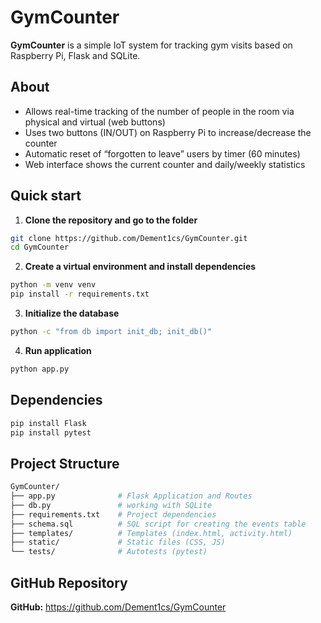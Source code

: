 # GymCounter

**GymCounter** is a simple IoT system for tracking gym visits based on Raspberry Pi, Flask and SQLite.

## About

- Allows real-time tracking of the number of people in the room via physical and virtual (web buttons)
- Uses two buttons (IN/OUT) on Raspberry Pi to increase/decrease the counter
- Automatic reset of “forgotten to leave” users by timer (60 minutes)
- Web interface shows the current counter and daily/weekly statistics

## Quick start

1. **Clone the repository and go to the folder**
```bash
git clone https://github.com/Dement1cs/GymCounter.git
cd GymCounter
```
2. **Create a virtual environment and install dependencies**
```bash
python -m venv venv
pip install -r requirements.txt
```
3. **Initialize the database**  
```bash
python -c "from db import init_db; init_db()"
```
4. **Run application**
```bash
python app.py
```

## Dependencies
```bash
pip install Flask
pip install pytest
```

## Project Structure
```bash
GymCounter/
├── app.py              # Flask Application and Routes
├── db.py               # working with SQLite
├── requirements.txt    # Project dependencies
├── schema.sql          # SQL script for creating the events table
├── templates/          # Templates (index.html, activity.html)
├── static/             # Static files (CSS, JS)
└── tests/              # Autotests (pytest)
```
## GitHub Repository
**GitHub:** https://github.com/Dement1cs/GymCounter
